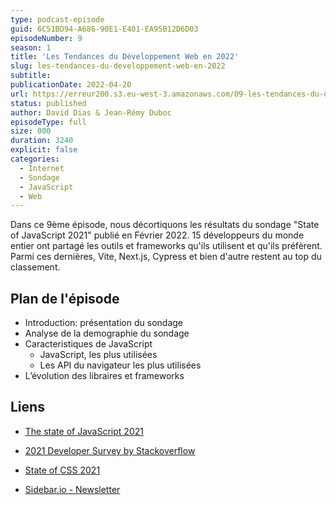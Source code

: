 ```yaml
---
type: podcast-episode
guid: 6C51BD94-A686-90E1-E401-EA95B12D6D03
episodeNumber: 9
season: 1
title: 'Les Tendances du Développement Web en 2022'
slug: les-tendances-du-developpement-web-en-2022
subtitle:
publicationDate: 2022-04-20
url: https://erreur200.s3.eu-west-3.amazonaws.com/09-les-tendances-du-developpement-web-en-2022.mp3
status: published
author: David Dias & Jean-Rémy Duboc
episodeType: full
size: 000
duration: 3240
explicit: false
categories:
  - Internet
  - Sondage
  - JavaScript
  - Web
---
```


Dans ce 9ème épisode, nous décortiquons les résultats du sondage "State of JavaScript 2021" publié en Février 2022. 15 développeurs du monde entier ont partagé les outils et frameworks qu'ils utilisent et qu'ils préfèrent. Parmi ces dernières, Vite, Next.js, Cypress et bien d'autre restent au top du classement.

## Plan de l'épisode

- Introduction: présentation du sondage
- Analyse de la demographie du sondage
- Caracteristiques de JavaScript
    - JavaScript, les plus utilisées
    - Les API du navigateur les plus utilisées
- L’évolution des libraires et frameworks

## Liens

* [The state of JavaScript 2021](https://stateofjs.com/)
* [2021 Developer Survey by Stackoverflow](https://insights.stackoverflow.com/survey/2021)
* [State of CSS 2021](https://stateofcss.com/)

* [Sidebar.io - Newsletter](https://sidebar.io/)
